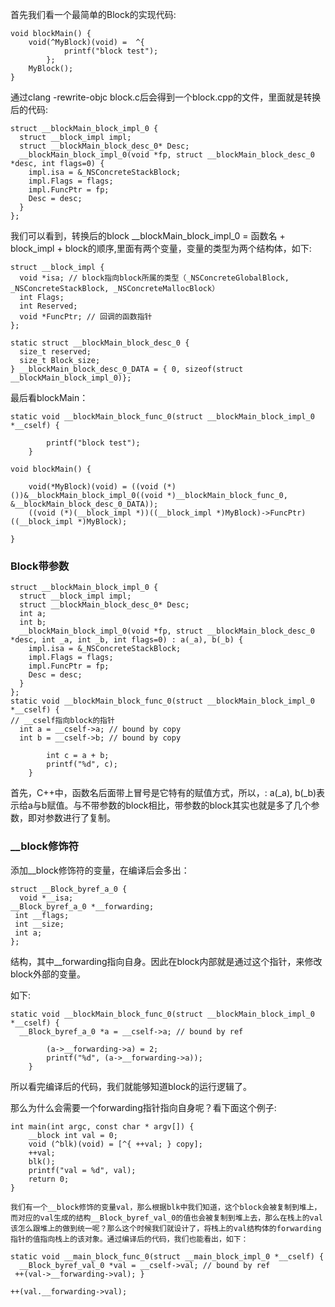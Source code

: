 首先我们看一个最简单的Block的实现代码:

	void blockMain() {
	    void(^MyBlock)(void) =  ^{
	            printf("block test");
	        };
	    MyBlock();
	}
	
通过clang -rewrite-objc block.c后会得到一个block.cpp的文件，里面就是转换后的代码:

	struct __blockMain_block_impl_0 {
	  struct __block_impl impl;
	  struct __blockMain_block_desc_0* Desc;
	  __blockMain_block_impl_0(void *fp, struct __blockMain_block_desc_0 *desc, int flags=0) {
	    impl.isa = &_NSConcreteStackBlock;
	    impl.Flags = flags;
	    impl.FuncPtr = fp;
	    Desc = desc;
	  }
	};
	
我们可以看到，转换后的block __blockMain_block_impl_0 = 函数名 + block_impl + block的顺序,里面有两个变量，变量的类型为两个结构体，如下:

	struct __block_impl {
	  void *isa; // block指向block所属的类型（_NSConcreteGlobalBlock, _NSConcreteStackBlock, _NSConcreteMallocBlock）
	  int Flags; 
	  int Reserved;
	  void *FuncPtr; // 回调的函数指针
	};
	
	static struct __blockMain_block_desc_0 {
	  size_t reserved;
	  size_t Block_size;
	} __blockMain_block_desc_0_DATA = { 0, sizeof(struct __blockMain_block_impl_0)};
	
最后看blockMain：

	static void __blockMain_block_func_0(struct __blockMain_block_impl_0 *__cself) {

            printf("block test");
        }

	void blockMain() {

	    void(*MyBlock)(void) = ((void (*)())&__blockMain_block_impl_0((void *)__blockMain_block_func_0, &__blockMain_block_desc_0_DATA));
	    ((void (*)(__block_impl *))((__block_impl *)MyBlock)->FuncPtr)((__block_impl *)MyBlock);

	}
	
	
### Block带参数

	struct __blockMain_block_impl_0 {
	  struct __block_impl impl;
	  struct __blockMain_block_desc_0* Desc;
	  int a;
	  int b;
	  __blockMain_block_impl_0(void *fp, struct __blockMain_block_desc_0 *desc, int _a, int _b, int flags=0) : a(_a), b(_b) {
	    impl.isa = &_NSConcreteStackBlock;
	    impl.Flags = flags;
	    impl.FuncPtr = fp;
	    Desc = desc;
	  }
	};
	static void __blockMain_block_func_0(struct __blockMain_block_impl_0 *__cself) {
	// __cself指向block的指针
	  int a = __cself->a; // bound by copy
	  int b = __cself->b; // bound by copy
	
	        int c = a + b;
	        printf("%d", c);
	    }
	    
首先，C++中，函数名后面带上冒号是它特有的赋值方式，所以，: a(_a), b(_b)表示给a与b赋值。与不带参数的block相比，带参数的block其实也就是多了几个参数，即对参数进行了复制。


### __block修饰符

添加__block修饰符的变量，在编译后会多出：

	struct __Block_byref_a_0 {
	  void *__isa;
	__Block_byref_a_0 *__forwarding;
	 int __flags;
	 int __size;
	 int a;
	};
	
结构，其中__forwarding指向自身。因此在block内部就是通过这个指针，来修改block外部的变量。

如下:

	static void __blockMain_block_func_0(struct __blockMain_block_impl_0 *__cself) {
	  __Block_byref_a_0 *a = __cself->a; // bound by ref
	
	        (a->__forwarding->a) = 2;
	        printf("%d", (a->__forwarding->a));
	    }
	    
所以看完编译后的代码，我们就能够知道block的运行逻辑了。

那么为什么会需要一个forwarding指针指向自身呢？看下面这个例子:

```
int main(int argc, const char * argv[]) {
    __block int val = 0;
    void (^blk)(void) = [^{ ++val; } copy];
    ++val;
    blk();
    printf("val = %d", val);
    return 0;
}

我们有一个__block修饰的变量val，那么根据blk中我们知道，这个block会被复制到堆上，而对应的val生成的结构__Block_byref_val_0的值也会被复制到堆上去，那么在栈上的val该怎么跟堆上的做到统一呢？那么这个时候我们就设计了，将栈上的val结构体的forwarding指针的值指向栈上的该对象。通过编译后的代码，我们也能看出，如下：

static void __main_block_func_0(struct __main_block_impl_0 *__cself) {
  __Block_byref_val_0 *val = __cself->val; // bound by ref
 ++(val->__forwarding->val); }

++(val.__forwarding->val);

```
